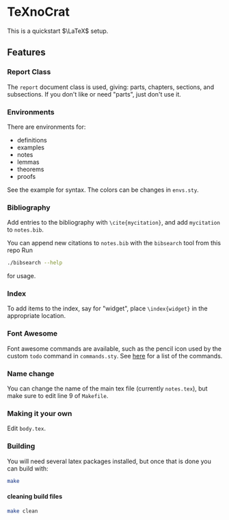 # TeXnoCrat

This is a quickstart $\LaTeX$ setup.

## Features

### Report Class

The `report` document class is used, giving: parts, chapters, sections, and subsections.
If you don't like or need "parts", just don't use it.

### Environments
 
There are environments for:

* definitions
* examples
* notes
* lemmas
* theorems
* proofs

See the example for syntax.
The colors can be changes in `envs.sty`.

### Bibliography

Add entries to the bibliography with `\cite{mycitation}`, and add `mycitation` to `notes.bib`.

You can append new citations to `notes.bib` with the `bibsearch` tool from this repo
Run
```bash
./bibsearch --help
```
for usage.

### Index

To add items to the index, say for "widget", place `\index{widget}` in the appropriate location.

### Font Awesome

Font awesome commands are available,
such as the pencil icon used by the custom `todo` command in `commands.sty`.
See [here](http://mirrors.ctan.org/fonts/fontawesome/doc/fontawesome.pdf) for a list of the commands.

### Name change

You can change the name of the main tex file (currently `notes.tex`),
but make sure to edit line 9 of `Makefile`.

### Making it your own

Edit `body.tex`.

### Building

You will need several latex packages installed, but once that is done you can build with:

```bash
make
```

#### cleaning build files

```bash
make clean
```
